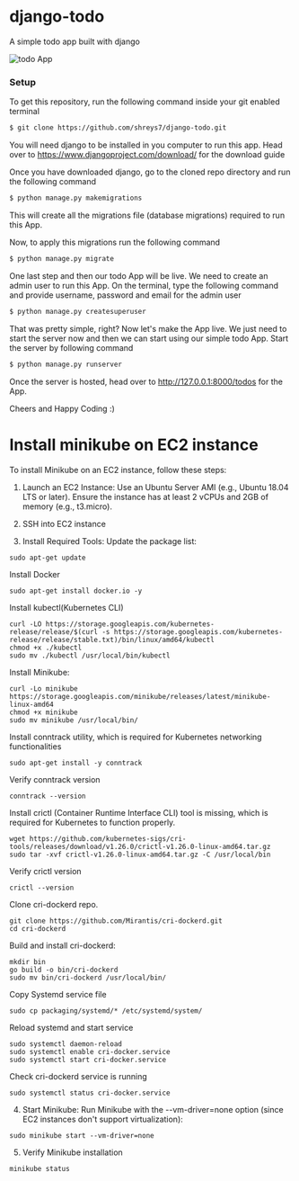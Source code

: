 # django-todo
A simple todo app built with django

![todo App](https://raw.githubusercontent.com/shreys7/django-todo/develop/staticfiles/todoApp.png)
### Setup
To get this repository, run the following command inside your git enabled terminal
```bash
$ git clone https://github.com/shreys7/django-todo.git
```
You will need django to be installed in you computer to run this app. Head over to https://www.djangoproject.com/download/ for the download guide

Once you have downloaded django, go to the cloned repo directory and run the following command

```bash
$ python manage.py makemigrations
```

This will create all the migrations file (database migrations) required to run this App.

Now, to apply this migrations run the following command
```bash
$ python manage.py migrate
```

One last step and then our todo App will be live. We need to create an admin user to run this App. On the terminal, type the following command and provide username, password and email for the admin user
```bash
$ python manage.py createsuperuser
```

That was pretty simple, right? Now let's make the App live. We just need to start the server now and then we can start using our simple todo App. Start the server by following command

```bash
$ python manage.py runserver
```

Once the server is hosted, head over to http://127.0.0.1:8000/todos for the App.

Cheers and Happy Coding :)

# Install minikube on EC2 instance
To install Minikube on an EC2 instance, follow these steps:

1) Launch an EC2 Instance:
     Use an Ubuntu Server AMI (e.g., Ubuntu 18.04 LTS or later).
     Ensure the instance has at least 2 vCPUs and 2GB of memory (e.g., t3.micro).

3) SSH into EC2 instance
4) Install Required Tools:
  Update the package list:
  ```
  sudo apt-get update
  ```

Install Docker
  ```
  sudo apt-get install docker.io -y
  ```

Install kubectl(Kubernetes CLI)
  ```
  curl -LO https://storage.googleapis.com/kubernetes-release/release/$(curl -s https://storage.googleapis.com/kubernetes-release/release/stable.txt)/bin/linux/amd64/kubectl
  chmod +x ./kubectl
  sudo mv ./kubectl /usr/local/bin/kubectl
  ```

Install Minikube:
  ```
  curl -Lo minikube https://storage.googleapis.com/minikube/releases/latest/minikube-linux-amd64
  chmod +x minikube
  sudo mv minikube /usr/local/bin/
  ```

Install conntrack utility, which is required for Kubernetes networking functionalities
```
sudo apt-get install -y conntrack
```

Verify conntrack version
```
conntrack --version
```

Install crictl (Container Runtime Interface CLI) tool is missing, which is required for Kubernetes to function properly.
```
wget https://github.com/kubernetes-sigs/cri-tools/releases/download/v1.26.0/crictl-v1.26.0-linux-amd64.tar.gz
sudo tar -xvf crictl-v1.26.0-linux-amd64.tar.gz -C /usr/local/bin
```

Verify crictl version
```
crictl --version
```
Clone cri-dockerd repo.
```
git clone https://github.com/Mirantis/cri-dockerd.git
cd cri-dockerd
```
Build and install cri-dockerd:
```
mkdir bin
go build -o bin/cri-dockerd
sudo mv bin/cri-dockerd /usr/local/bin/
```
Copy Systemd service file
```
sudo cp packaging/systemd/* /etc/systemd/system/
```
Reload systemd and start service
```
sudo systemctl daemon-reload
sudo systemctl enable cri-docker.service
sudo systemctl start cri-docker.service
```
Check cri-dockerd service is running
```
sudo systemctl status cri-docker.service
```
4) Start Minikube:
  Run Minikube with the --vm-driver=none option (since EC2 instances don't support virtualization):
  
  ```
  sudo minikube start --vm-driver=none
  ```

5) Verify Minikube installation
  ```
  minikube status
  ```

